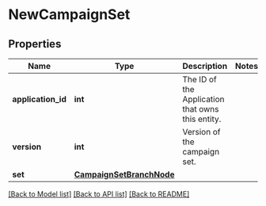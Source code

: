 # NewCampaignSet

## Properties
Name | Type | Description | Notes
------------ | ------------- | ------------- | -------------
**application_id** | **int** | The ID of the Application that owns this entity. | 
**version** | **int** | Version of the campaign set. | 
**set** | [**CampaignSetBranchNode**](CampaignSetBranchNode.md) |  | 

[[Back to Model list]](../README.md#documentation-for-models) [[Back to API list]](../README.md#documentation-for-api-endpoints) [[Back to README]](../README.md)


